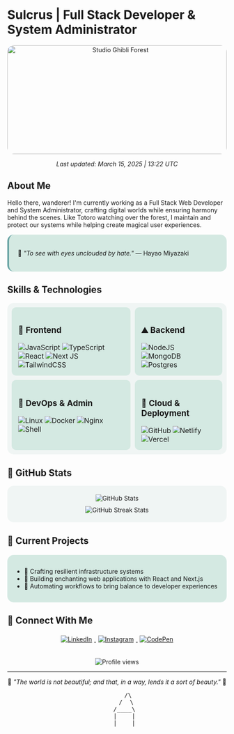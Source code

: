 #  Sulcrus | Full Stack Developer & System Administrator

<div align="center">
  <img src="https://wallpaperaccess.com/full/116376.jpg" width="100%" height="250" alt="Studio Ghibli Forest" style="border-radius: 15px; object-fit: cover;">
  <p><i>Last updated: March 15, 2025 | 13:22 UTC</i></p>
</div>

##  About Me

Hello there, wanderer! I'm currently working as a Full Stack Web Developer and System Administrator, crafting digital worlds while ensuring harmony behind the scenes. Like Totoro watching over the forest, I maintain and protect our systems while helping create magical user experiences.

<div style="background-color: #d4e9e2; padding: 20px; border-radius: 15px; border-left: 4px solid #67a3a3;">
  <p>💭 <i>"To see with eyes unclouded by hate."</i> — Hayao Miyazaki</p>
</div>

## Skills & Technologies

<table style="border-collapse: separate; border-spacing: 10px; background-color: #f0f5f4; border-radius: 15px;">
  <tr>
    <td valign="top" style="padding: 15px; background-color: #d4e9e2; border-radius: 10px;">
      <h3>🌻 Frontend</h3>
      <div>
        <img src="https://img.shields.io/badge/javascript-%23323330.svg?style=for-the-badge&logo=javascript&logoColor=%23F7DF1E" alt="JavaScript" />
        <img src="https://img.shields.io/badge/typescript-%23007ACC.svg?style=for-the-badge&logo=typescript&logoColor=white" alt="TypeScript" />
        <img src="https://img.shields.io/badge/react-%2320232a.svg?style=for-the-badge&logo=react&logoColor=%2361DAFB" alt="React" />
        <img src="https://img.shields.io/badge/Next-black?style=for-the-badge&logo=next.js&logoColor=white" alt="Next JS" />
        <img src="https://img.shields.io/badge/tailwindcss-%2338B2AC.svg?style=for-the-badge&logo=tailwind-css&logoColor=white" alt="TailwindCSS" />
      </div>
    </td>
    <td valign="top" style="padding: 15px; background-color: #d4e9e2; border-radius: 10px;">
      <h3>⛰️ Backend</h3>
      <div>
        <img src="https://img.shields.io/badge/node.js-6DA55F?style=for-the-badge&logo=node.js&logoColor=white" alt="NodeJS" />
        <img src="https://img.shields.io/badge/MongoDB-%234ea94b.svg?style=for-the-badge&logo=mongodb&logoColor=white" alt="MongoDB" />
        <img src="https://img.shields.io/badge/postgres-%23316192.svg?style=for-the-badge&logo=postgresql&logoColor=white" alt="Postgres" />
      </div>
    </td>
  </tr>
  <tr>
    <td valign="top" style="padding: 15px; background-color: #d4e9e2; border-radius: 10px;">
      <h3>🌊 DevOps & Admin</h3>
      <div>
        <img src="https://img.shields.io/badge/Linux-FCC624?style=for-the-badge&logo=linux&logoColor=black" alt="Linux" />
        <img src="https://img.shields.io/badge/Docker-2CA5E0?style=for-the-badge&logo=docker&logoColor=white" alt="Docker" />
        <img src="https://img.shields.io/badge/Nginx-009639?style=for-the-badge&logo=nginx&logoColor=white" alt="Nginx" />
        <img src="https://img.shields.io/badge/Shell_Script-121011?style=for-the-badge&logo=gnu-bash&logoColor=white" alt="Shell" />
      </div>
    </td>
    <td valign="top" style="padding: 15px; background-color: #d4e9e2; border-radius: 10px;">
      <h3>🐉 Cloud & Deployment</h3>
      <div>
        <img src="https://img.shields.io/badge/github-%23121011.svg?style=for-the-badge&logo=github&logoColor=white" alt="GitHub" />
        <img src="https://img.shields.io/badge/netlify-%23000000.svg?style=for-the-badge&logo=netlify&logoColor=#00C7B7" alt="Netlify" />
        <img src="https://img.shields.io/badge/vercel-%23000000.svg?style=for-the-badge&logo=vercel&logoColor=white" alt="Vercel" />
      </div>
    </td>
  </tr>
</table>

## 🌙 GitHub Stats

<div align="center" style="background-color: #f0f5f4; padding: 20px; border-radius: 15px;">
  <img src="https://github-readme-stats.vercel.app/api?username=sulcrus&theme=vue&hide_border=true&include_all_commits=false&count_private=true" alt="GitHub Stats" style="margin-bottom: 10px;" />
  <br />
  <img src="https://github-readme-streak-stats.herokuapp.com/?user=sulcrus&theme=vue&hide_border=true" alt="GitHub Streak Stats" />
</div>

## 🌳 Current Projects

<div style="background-color: #d4e9e2; padding: 15px; border-radius: 15px; margin: 20px 0;">
  <ul>
    <li>🍙 Crafting resilient infrastructure systems</li>
    <li>🏮 Building enchanting web applications with React and Next.js</li>
    <li>🌠 Automating workflows to bring balance to developer experiences</li>
  </ul>
</div>

## 🍄 Connect With Me

<div align="center">
  <a href="https://linkedin.com/in/sulcrus" target="_blank">
    <img src="https://img.shields.io/badge/linkedin-%230A66C2.svg?style=for-the-badge&logo=linkedin&logoColor=white" alt="LinkedIn" style="margin: 5px;" />
  </a>
  <a href="https://instagram.com/sulcrus" target="_blank">
    <img src="https://img.shields.io/badge/instagram-%23E4405F.svg?style=for-the-badge&logo=instagram&logoColor=white" alt="Instagram" style="margin: 5px;" />
  </a>
  <a href="https://codepen.io/sulcrus" target="_blank">
    <img src="https://img.shields.io/badge/codepen-%23000000.svg?style=for-the-badge&logo=codepen&logoColor=white" alt="CodePen" style="margin: 5px;" />
  </a>
</div>

<div align="center" style="margin-top: 30px;">
  <img src="https://komarev.com/ghpvc/?username=sulcrus&style=flat-square&color=67a3a3" alt="Profile views" />
</div>

---

<div align="center">
  <p>🌿 <i>"The world is not beautiful; and that, in a way, lends it a sort of beauty."</i> 🌿</p>
  
  <pre style="background-color: transparent; border: none;">
      /\
     /  \
    /____\
    |    |
    |    |
  </pre>
</div>
